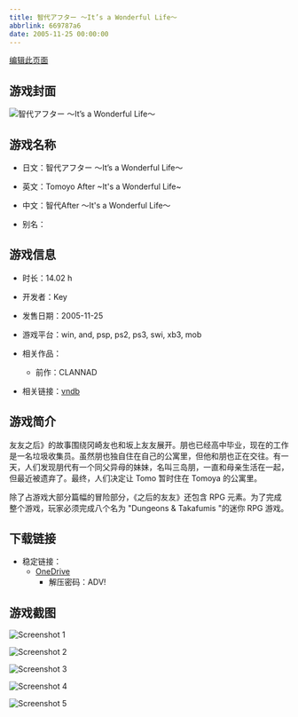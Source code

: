 ```yaml
---
title: 智代アフター ～It’s a Wonderful Life～
abbrlink: 669787a6
date: 2005-11-25 00:00:00
---
```

[编辑此页面](https://github.com/ACG-3/ADV3-source/blob/main/source/_posts/games/%E6%99%BA%E4%BB%A3%E3%82%A2%E3%83%95%E3%82%BF%E3%83%BC%20%EF%BD%9EIt%E2%80%99s%20a%20Wonderful%20Life%EF%BD%9E.md)

## 游戏封面

![智代アフター ～It’s a Wonderful Life～](https://pan.timero.xyz/d/onedrive/img_lib_001/%E6%99%BA%E4%BB%A3%E3%82%A2%E3%83%95%E3%82%BF%E3%83%BC%20%EF%BD%9EIt%E2%80%99s%20a%20Wonderful%20Life%EF%BD%9E_cover.avif)


## 游戏名称

- 日文：智代アフター ～It’s a Wonderful Life～
- 英文：Tomoyo After ~It's a Wonderful Life~
- 中文：智代After ～It's a Wonderful Life～

- 别名：


## 游戏信息

- 时长：14.02 h
- 开发者：Key
- 发售日期：2005-11-25
- 游戏平台：win, and, psp, ps2, ps3, swi, xb3, mob
- 相关作品：
   - 前作：CLANNAD

- 相关链接：[vndb](https://vndb.org/v12)


## 游戏简介

友友之后》的故事围绕冈崎友也和坂上友友展开。朋也已经高中毕业，现在的工作是一名垃圾收集员。虽然朋也独自住在自己的公寓里，但他和朋也正在交往。有一天，人们发现朋代有一个同父异母的妹妹，名叫三岛朋，一直和母亲生活在一起，但最近被遗弃了。最终，人们决定让 Tomo 暂时住在 Tomoya 的公寓里。

除了占游戏大部分篇幅的冒险部分，《之后的友友》还包含 RPG 元素。为了完成整个游戏，玩家必须完成八个名为 "Dungeons & Takafumis "的迷你 RPG 游戏。




## 下载链接

- 稳定链接：
    - [OneDrive](https://pan.timero.xyz/onedrive/adv_lib_001/%E6%99%BA%E4%BB%A3%E3%82%A2%E3%83%95%E3%82%BF%E3%83%BC%20%EF%BD%9EIt%E2%80%99s%20a%20Wonderful%20Life%EF%BD%9E)
        - 解压密码：ADV!



## 游戏截图


![Screenshot 1](https://pan.timero.xyz/d/onedrive/img_lib_001/%E6%99%BA%E4%BB%A3%E3%82%A2%E3%83%95%E3%82%BF%E3%83%BC%20%EF%BD%9EIt%E2%80%99s%20a%20Wonderful%20Life%EF%BD%9E_Screenshot_1.avif)

![Screenshot 2](https://pan.timero.xyz/d/onedrive/img_lib_001/%E6%99%BA%E4%BB%A3%E3%82%A2%E3%83%95%E3%82%BF%E3%83%BC%20%EF%BD%9EIt%E2%80%99s%20a%20Wonderful%20Life%EF%BD%9E_Screenshot_2.avif)

![Screenshot 3](https://pan.timero.xyz/d/onedrive/img_lib_001/%E6%99%BA%E4%BB%A3%E3%82%A2%E3%83%95%E3%82%BF%E3%83%BC%20%EF%BD%9EIt%E2%80%99s%20a%20Wonderful%20Life%EF%BD%9E_Screenshot_3.avif)

![Screenshot 4](https://pan.timero.xyz/d/onedrive/img_lib_001/%E6%99%BA%E4%BB%A3%E3%82%A2%E3%83%95%E3%82%BF%E3%83%BC%20%EF%BD%9EIt%E2%80%99s%20a%20Wonderful%20Life%EF%BD%9E_Screenshot_4.avif)

![Screenshot 5](https://pan.timero.xyz/d/onedrive/img_lib_001/%E6%99%BA%E4%BB%A3%E3%82%A2%E3%83%95%E3%82%BF%E3%83%BC%20%EF%BD%9EIt%E2%80%99s%20a%20Wonderful%20Life%EF%BD%9E_Screenshot_5.avif)

